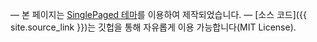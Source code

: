 &mdash;
본 페이지는 [SinglePaged 테마](https://github.com/t413/SinglePaged)를 이용하여 제작되었습니다.
&mdash;
[소스 코드]({{ site.source_link }})는 깃헙을 통해 자유롭게 이용 가능합니다(MIT License).

